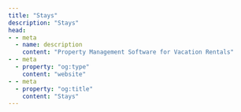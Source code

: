```yaml
---
title: "Stays"
description: "Stays"
head:
- - meta
  - name: description
    content: "Property Management Software for Vacation Rentals"
- - meta
  - property: "og:type"
    content: "website"
- - meta
  - property: "og:title"
    content: "Stays"
---
```


<script setup>
  import Component from '../../.vitepress/theme/components/Project/stays/index.vue';
</script>

<Component title="Stays" description="Property Management Software for Vacation Rentals" link="https://stays.net/" />
